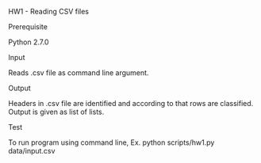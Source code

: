 HW1 - Reading CSV files

Prerequisite

Python 2.7.0

Input

Reads .csv file as command line argument.

Output

Headers in .csv file are identified and according to that rows are classified. Output is given as list of lists.

Test

To run program using command line, Ex. python scripts/hw1.py data/input.csv
